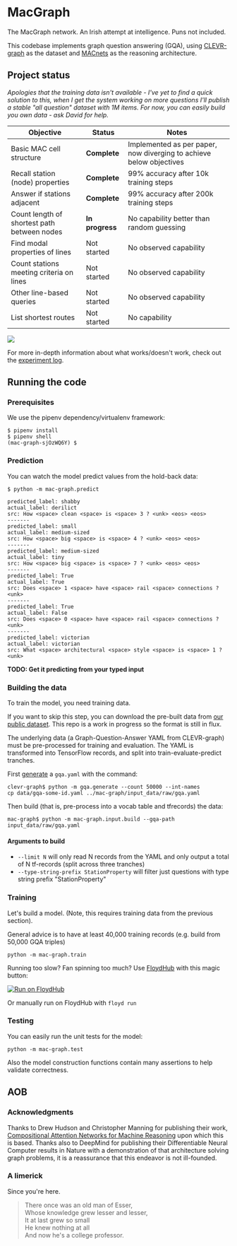 # MacGraph
The MacGraph network. An Irish attempt at intelligence. Puns not included.

This codebase implements graph question answering (GQA), using [CLEVR-graph](https://github.com/Octavian-ai/clevr-graph) as the dataset and [MACnets](https://arxiv.org/abs/1803.03067) as the reasoning architecture.


## Project status

*Apologies that the training data isn't available - I've yet to find a quick solution to this, when I get the system working on more questions I'll publish a stable "all question" dataset with 1M items. For now, you can easily build you own data - ask David for help.*

<table>
	<thead>
		<tr>
			<th>Objective</th><th>Status</th><th>Notes</th>
		</tr>
	</thead>
	<tbody>
		<tr>
			<td>Basic MAC cell structure</td>
			<td><strong>Complete</strong></td>
			<td>Implemented as per paper, now diverging to achieve below objectives</td></tr>
		<tr>
			<td>Recall station (node) properties</td>
			<td><strong>Complete</strong></td>
			<td>99% accuracy after 10k training steps</td></tr>
		<tr>
			<td>Answer if stations adjacent</td>
			<td><strong>Complete</strong></td>
			<td>99% accuracy after 200k training steps</td>
		</tr>
		<tr>
			<td>Count length of shortest path between nodes</td>
			<td><strong>In progress</strong></td>
			<td>No capability better than random guessing</td>
		</tr>
		<tr><td>Find modal properties of lines</td><td>Not started</td><td>No observed capability</td></tr>
		<tr><td>Count stations meeting criteria on lines</td><td>Not started</td><td>No observed capability</td></tr>
		<tr><td>Other line-based queries</td><td>Not started</td><td>No observed capability</td></tr>
		<tr><td>List shortest routes</td><td>Not started</td><td>No capability</td></tr>
	</tbody>
</table>

<img src="https://media.giphy.com/media/S5JSwmQYHOGMo/giphy.gif"/>

For more in-depth information about what works/doesn't work, check out the [experiment log](log.md).

## Running the code

### Prerequisites

We use the pipenv dependency/virtualenv framework:
```shell
$ pipenv install
$ pipenv shell
(mac-graph-sjOzWQ6Y) $
```

### Prediction

You can watch the model predict values from the hold-back data:
```shell
$ python -m mac-graph.predict

predicted_label: shabby
actual_label: derilict
src: How <space> clean <space> is <space> 3 ? <unk> <eos> <eos>
-------
predicted_label: small
actual_label: medium-sized
src: How <space> big <space> is <space> 4 ? <unk> <eos> <eos>
-------
predicted_label: medium-sized
actual_label: tiny
src: How <space> big <space> is <space> 7 ? <unk> <eos> <eos>
-------
predicted_label: True
actual_label: True
src: Does <space> 1 <space> have <space> rail <space> connections ? <unk>
-------
predicted_label: True
actual_label: False
src: Does <space> 0 <space> have <space> rail <space> connections ? <unk>
-------
predicted_label: victorian
actual_label: victorian
src: What <space> architectural <space> style <space> is <space> 1 ? <unk>
```

**TODO: Get it predicting from your typed input** 

### Building the data

To train the model, you need training data.

If you want to skip this step, you can download the pre-built data from [our public dataset](https://www.floydhub.com/davidmack/datasets/mac-graph). This repo is a work in progress so the format is still in flux.

The underlying data (a Graph-Question-Answer YAML from CLEVR-graph) must be pre-processed for training and evaluation. The YAML is transformed into TensorFlow records, and split into train-evaluate-predict tranches.

First [generate](https://github.com/Octavian-ai/clevr-graph) a `gqa.yaml` with the command:
```shell
clevr-graph$ python -m gqa.generate --count 50000 --int-names
cp data/gqa-some-id.yaml ../mac-graph/input_data/raw/gqa.yaml
```
Then build (that is, pre-process into a vocab table and tfrecords) the data:

```shell
mac-graph$ python -m mac-graph.input.build --gqa-path input_data/raw/gqa.yaml
```

#### Arguments to build
 - `--limit N` will only read N records from the YAML and only output a total of N tf-records (split across three tranches)
 - `--type-string-prefix StationProperty` will filter just questions with type string prefix "StationProperty"


### Training

Let's build a model. (Note, this requires training data from the previous section).

General advice is to have at least 40,000 training records (e.g. build from 50,000 GQA triples)

```shell
python -m mac-graph.train
```

Running too slow? Fan spinning too much? Use [FloydHub](https://docs.floydhub.com/guides/basics/install/) with this magic button:

[![Run on FloydHub](https://static.floydhub.com/button/button.svg)](https://floydhub.com/run)

Or manually run on FloydHub with `floyd run`

### Testing

You can easily run the unit tests for the model:

```shell
python -m mac-graph.test
```

Also the model construction functions contain many assertions to help validate correctness.


## AOB

### Acknowledgments

Thanks to Drew Hudson and Christopher Manning for publishing their work, [Compositional Attention Networks for Machine Reasoning](https://arxiv.org/abs/1803.03067) upon which this is based. Thanks also to DeepMind for publishing their Differentiable Neural Computer results in Nature with a demonstration of that architecture solving graph problems, it is a reassurance that this endeavor is not ill-founded.

### A limerick

Since you're here.

> There once was an old man of Esser,<br/>
> Whose knowledge grew lesser and lesser,<br/>
> It at last grew so small<br/>
> He knew nothing at all<br/>
> And now he's a college professor.
